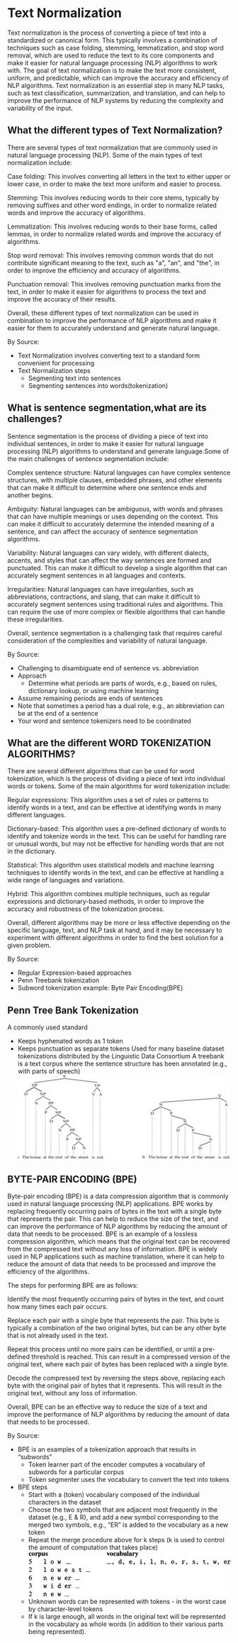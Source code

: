 # Text Normalization

Text normalization is the process of converting a piece of text into a standardized or canonical form. This typically involves a combination of techniques such as case folding, stemming, lemmatization, and stop word removal, which are used to reduce the text to its core components and make it easier for natural language processing (NLP) algorithms to work with. The goal of text normalization is to make the text more consistent, uniform, and predictable, which can improve the accuracy and efficiency of NLP algorithms. Text normalization is an essential step in many NLP tasks, such as text classification, summarization, and translation, and can help to improve the performance of NLP systems by reducing the complexity and variability of the input.

## What the different types of Text Normalization?
There are several types of text normalization that are commonly used in natural language processing (NLP). Some of the main types of text normalization include:

Case folding: This involves converting all letters in the text to either upper or lower case, in order to make the text more uniform and easier to process.

Stemming: This involves reducing words to their core stems, typically by removing suffixes and other word endings, in order to normalize related words and improve the accuracy of algorithms.

Lemmatization: This involves reducing words to their base forms, called lemmas, in order to normalize related words and improve the accuracy of algorithms.

Stop word removal: This involves removing common words that do not contribute significant meaning to the text, such as "a", "an", and "the", in order to improve the efficiency and accuracy of algorithms.

Punctuation removal: This involves removing punctuation marks from the text, in order to make it easier for algorithms to process the text and improve the accuracy of their results.

Overall, these different types of text normalization can be used in combination to improve the performance of NLP algorithms and make it easier for them to accurately understand and generate natural language.

By Source:

- Text Normalization involves converting text to a standard form convenient for processing
- Text Normalization steps
    * Segmenting text into sentences
    * Segmenting sentences into words(tokenization)

## What is sentence segmentation,what are its challenges?
Sentence segmentation is the process of dividing a piece of text into individual sentences, in order to make it easier for natural language processing (NLP) algorithms to understand and generate language.Some of the main challenges of sentence segmentation include:

Complex sentence structure: Natural languages can have complex sentence structures, with multiple clauses, embedded phrases, and other elements that can make it difficult to determine where one sentence ends and another begins.

Ambiguity: Natural languages can be ambiguous, with words and phrases that can have multiple meanings or uses depending on the context. This can make it difficult to accurately determine the intended meaning of a sentence, and can affect the accuracy of sentence segmentation algorithms.

Variability: Natural languages can vary widely, with different dialects, accents, and styles that can affect the way sentences are formed and punctuated. This can make it difficult to develop a single algorithm that can accurately segment sentences in all languages and contexts.

Irregularities: Natural languages can have irregularities, such as abbreviations, contractions, and slang, that can make it difficult to accurately segment sentences using traditional rules and algorithms. This can require the use of more complex or flexible algorithms that can handle these irregularities.

Overall, sentence segmentation is a challenging task that requires careful consideration of the complexities and variability of natural language.

By Source:
- Challenging to disambiguate end of sentence vs. abbreviation
- Approach
    * Determine what periods are parts of words, e.g., based on rules, dictionary lookup, or using machine learning
- Assume remaining periods are ends of sentences
- Note that sometimes a period has a dual role, e.g., an abbreviation can be at the end of a sentence
- Your word and sentence tokenizers need to be coordinated







## What are the different WORD TOKENIZATION ALGORITHMS?

There are several different algorithms that can be used for word tokenization, which is the process of dividing a piece of text into individual words or tokens. Some of the main algorithms for word tokenization include:

Regular expressions: This algorithm uses a set of rules or patterns to identify words in a text, and can be effective at identifying words in many different languages.

Dictionary-based: This algorithm uses a pre-defined dictionary of words to identify and tokenize words in the text. This can be useful for handling rare or unusual words, but may not be effective for handling words that are not in the dictionary.

Statistical: This algorithm uses statistical models and machine learning techniques to identify words in the text, and can be effective at handling a wide range of languages and variations.

Hybrid: This algorithm combines multiple techniques, such as regular expressions and dictionary-based methods, in order to improve the accuracy and robustness of the tokenization process.

Overall, different algorithms may be more or less effective depending on the specific language, text, and NLP task at hand, and it may be necessary to experiment with different algorithms in order to find the best solution for a given problem.

By Source:

- Regular Expression-based approaches
- Penn Treebank tokenization
- Subword tokenization example: Byte Pair Encoding(BPE)

## Penn Tree Bank Tokenization

A commonly used standard

- Keeps hyphenated words as 1 token
- Keeps punctuation as separate tokens
Used for many baseline dataset tokenizations distributed by the Linguistic Data Consortium
A treebank is a text corpus where the sentence structure has been annotated (e.g., with parts of speech)<br>
![Screenshot](../images/treebank.jpg)

## BYTE-PAIR ENCODING (BPE)

Byte-pair encoding (BPE) is a data compression algorithm that is commonly used in natural language processing (NLP) applications. BPE works by replacing frequently occurring pairs of bytes in the text with a single byte that represents the pair. This can help to reduce the size of the text, and can improve the performance of NLP algorithms by reducing the amount of data that needs to be processed. BPE is an example of a lossless compression algorithm, which means that the original text can be recovered from the compressed text without any loss of information. BPE is widely used in NLP applications such as machine translation, where it can help to reduce the amount of data that needs to be processed and improve the efficiency of the algorithms.

The steps for performing BPE are as follows:

Identify the most frequently occurring pairs of bytes in the text, and count how many times each pair occurs.

Replace each pair with a single byte that represents the pair. This byte is typically a combination of the two original bytes, but can be any other byte that is not already used in the text.

Repeat this process until no more pairs can be identified, or until a pre-defined threshold is reached. This can result in a compressed version of the original text, where each pair of bytes has been replaced with a single byte.

Decode the compressed text by reversing the steps above, replacing each byte with the original pair of bytes that it represents. This will result in the original text, without any loss of information.

Overall, BPE can be an effective way to reduce the size of a text and improve the performance of NLP algorithms by reducing the amount of data that needs to be processed.

By Source:

- BPE is an examples of a tokenization approach that results in “subwords”
    * Token learner part of the encoder computes a vocabulary of subwords for a particular corpus
    * Token segmenter uses the vocabulary to convert the text into tokens
- BPE steps
    * Start with a (token) vocabulary composed of the individual characters in the dataset
    * Choose the two symbols that are adjacent most frequently in the dataset (e.g., E & R), and add a new symbol corresponding to the merged two symbols, e.g., “ER” is added to the vocabulary as a new token
    * Repeat the merge procedure above for k steps (k is used to control the amount of computation that takes place)<br>
    ![BPE](../images/BPE.jpg)
    * Unknown words can be represented with tokens - in the worst case by character-level tokens
    * If k is large enough, all words in the original text will be represented in the vocabulary as whole words (in addition to their various parts being represented).
